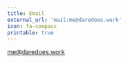 ```yaml
---
title: Email
external_url: 'mail:me@daredoes.work'
icon: fa-compass
printable: true
---
```

me@daredoes.work
